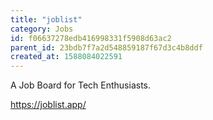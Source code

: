 ```yaml
---
title: "joblist"
category: Jobs
id: f06637278edb416998331f5908d63ac2
parent_id: 23bdb7f7a2d548859187f67d3c4b8ddf
created_at: 1588084022591
---
```


A Job Board for Tech Enthusiasts.

https://joblist.app/
    